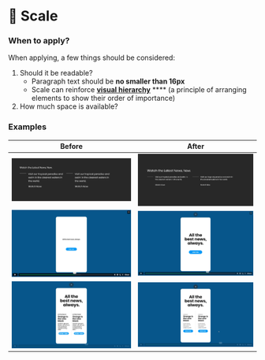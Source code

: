 # 🤏 Scale

### When to apply?

When applying, a few things should be considered:

1. Should it be readable?
   * Paragraph text should be **no smaller than 16px**
   * Scale can reinforce [**visual hierarchy**](visual-hierarchy.md) **** (a principle of arranging elements to show their order of importance)
2. How much space is available?

### Examples

| Before                                          | After                                           |
| ----------------------------------------------- | ----------------------------------------------- |
| ![](<../.gitbook/assets/image (8) (1).png>)     | ![](<../.gitbook/assets/image (2) (1) (1).png>) |
| ![](<../.gitbook/assets/image (6) (2).png>)     | ![](<../.gitbook/assets/image (7) (1).png>)     |
| ![](<../.gitbook/assets/image (4) (1) (1).png>) | ![](<../.gitbook/assets/image (3) (1) (1).png>) |

